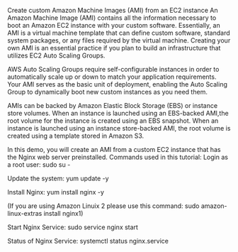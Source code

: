 Create custom Amazon Machine Images (AMI) from an EC2 instance
An Amazon Machine Image (AMI) contains all the information necessary to boot an Amazon EC2 instance with your custom software. Essentially, an AMI is a virtual machine template that can define custom software, standard system packages, or any files required by the virtual machine. Creating your own AMI is an essential practice if you plan to build an infrastructure that utilizes EC2 Auto Scaling Groups.

AWS Auto Scaling Groups require self-configurable instances in order to automatically scale up or down to match your application requirements. Your AMI serves as the basic unit of deployment, enabling the Auto Scaling Group to dynamically boot new custom instances as you need them.

AMIs can be backed by Amazon Elastic Block Storage (EBS) or instance store volumes. When an instance is launched using an EBS-backed AMI,the root volume for the instance is created using an EBS snapshot. When an instance is launched using an instance store-backed AMI, the root volume is created using a template stored in Amazon S3.

In this demo, you will create an AMI from a custom EC2 instance that has the Nginx web server preinstalled.
Commands used in this tutorial:
Login as a root user:
sudo su -

Update the system:
yum update -y

Install Nginx:
yum install nginx -y

(If you are using Amazon Linuix 2 please use this command: sudo amazon-linux-extras install nginx1)

Start Nginx Service:
sudo service nginx start

Status of Nginx Service:
systemctl status nginx.service
